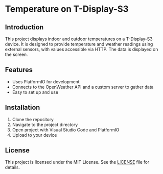 # Temperature on T-Display-S3

## Introduction
This project displays indoor and outdoor temperatures on a T-Display-S3 device. It is designed to provide temperature and weather readings using external sensors, with values accessible via HTTP. The data is displayed on the screen.

## Features
- Uses PlatformIO for development
- Connects to the OpenWeather API and a custom server to gather data
- Easy to set up and use

## Installation
1. Clone the repository
2. Navigate to the project directory
3. Open project with Visual Studio Code and PlatformIO
4. Upload to your device

## License
This project is licensed under the MIT License. See the [LICENSE](LICENSE) file for details.
